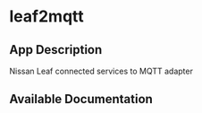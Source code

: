 # leaf2mqtt

## App Description

Nissan Leaf connected services to MQTT adapter

## Available Documentation

